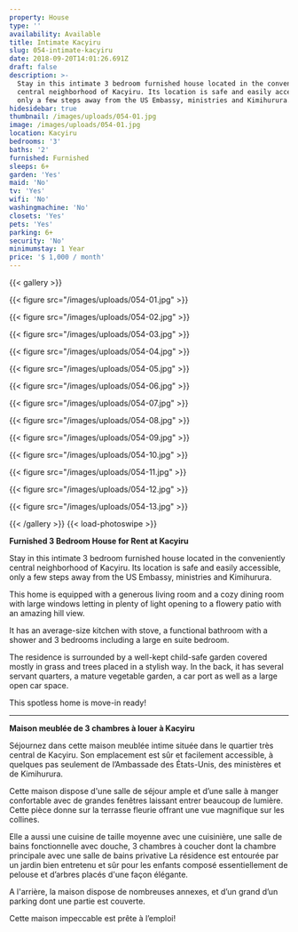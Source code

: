 ```yaml
---
property: House
type: ''
availability: Available
title: Intimate Kacyiru
slug: 054-intimate-kacyiru
date: 2018-09-20T14:01:26.691Z
draft: false
description: >-
  Stay in this intimate 3 bedroom furnished house located in the conveniently
  central neighborhood of Kacyiru. Its location is safe and easily accessible,
  only a few steps away from the US Embassy, ministries and Kimihurura.  
hidesidebar: true
thumbnail: /images/uploads/054-01.jpg
image: /images/uploads/054-01.jpg
location: Kacyiru
bedrooms: '3'
baths: '2'
furnished: Furnished
sleeps: 6+
garden: 'Yes'
maid: 'No'
tv: 'Yes'
wifi: 'No'
washingmachine: 'No'
closets: 'Yes'
pets: 'Yes'
parking: 6+
security: 'No'
minimumstay: 1 Year
price: '$ 1,000 / month'
---
```

{{< gallery >}} 

{{< figure src="/images/uploads/054-01.jpg" >}} 

{{< figure src="/images/uploads/054-02.jpg" >}}

 {{< figure src="/images/uploads/054-03.jpg" >}} 

{{< figure src="/images/uploads/054-04.jpg" >}}

{{< figure src="/images/uploads/054-05.jpg" >}}

 {{< figure src="/images/uploads/054-06.jpg" >}}

 {{< figure src="/images/uploads/054-07.jpg" >}}

 {{< figure src="/images/uploads/054-08.jpg" >}}

{{< figure src="/images/uploads/054-09.jpg" >}} 

{{< figure src="/images/uploads/054-10.jpg" >}}

 {{< figure src="/images/uploads/054-11.jpg" >}} 

{{< figure src="/images/uploads/054-12.jpg" >}}

{{< figure src="/images/uploads/054-13.jpg" >}}

 {{< /gallery >}} {{< load-photoswipe >}}

**Furnished 3 Bedroom House for Rent at Kacyiru**

Stay in this intimate 3 bedroom furnished house located in the conveniently central neighborhood of Kacyiru. Its location is safe and easily accessible, only a few steps away from the US Embassy, ministries and Kimihurura.  

This home is equipped with a generous living room and a cozy dining room with large windows letting in plenty of light opening to a flowery patio with an amazing hill view. 

It has an average-size kitchen with stove, a functional bathroom with a shower and 3 bedrooms including a large en suite bedroom.

The residence is surrounded by a well-kept child-safe garden covered mostly in grass and trees placed in a stylish way. In the back, it has several servant quarters, a mature vegetable garden, a car port as well as a large open car space.

This spotless home is move-in ready!

- - -

**Maison meublée de 3 chambres à louer à Kacyiru**

Séjournez dans cette maison meublée intime située dans le quartier très central de Kacyiru.  Son emplacement est sûr et facilement accessible, à quelques pas seulement de l’Ambassade des États-Unis, des ministères et de Kimihurura. 

Cette maison dispose d'une salle de séjour ample et d’une salle à manger confortable avec de grandes fenêtres laissant entrer beaucoup de lumière. Cette pièce donne sur la terrasse fleurie offrant une vue magnifique sur les collines.

Elle a aussi une cuisine de taille moyenne avec une cuisinière, une salle de bains fonctionnelle avec douche, 3 chambres à coucher dont la chambre principale avec une salle de bains privative La résidence est entourée par un jardin bien entretenu et sûr pour les enfants composé essentiellement de pelouse et d’arbres placés d'une façon élégante. 

A  l'arrière, la maison dispose de nombreuses annexes, et d’un grand d’un parking dont une partie est couverte.

Cette maison impeccable est prête à l’emploi!

